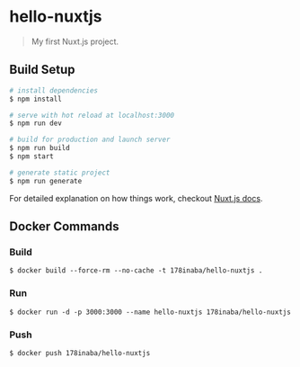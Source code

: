 # hello-nuxtjs

> My first Nuxt.js project.

## Build Setup

``` bash
# install dependencies
$ npm install

# serve with hot reload at localhost:3000
$ npm run dev

# build for production and launch server
$ npm run build
$ npm start

# generate static project
$ npm run generate
```

For detailed explanation on how things work, checkout [Nuxt.js docs](https://nuxtjs.org).

## Docker Commands

### Build

```console
$ docker build --force-rm --no-cache -t 178inaba/hello-nuxtjs .
```

### Run

```console
$ docker run -d -p 3000:3000 --name hello-nuxtjs 178inaba/hello-nuxtjs
```

### Push

```console
$ docker push 178inaba/hello-nuxtjs
```
